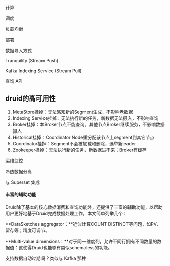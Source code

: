计算



调度



负载均衡



部署



数据导入方式

Tranquility (Stream Push)

Kafka Indexing Service (Stream Pull)



查询 API



## druid的高可用性

1. MetaStore挂掉：无法感知新的Segment生成，不影响老数据
2. Indexing Service挂掉：无法执行新的任务，新数据无法摄入，不影响查询
3. Broker挂掉：本Broker节点不能查询，其他节点Broker继续服务，不影响数据摄入
4. Historical挂掉：Coordinator Node重分配该节点上segment到其它节点
5. Coordinator挂掉：Segment不会被加载和删除，选举新leader
6. Zookeeper挂掉：无法执行新的任务，新数据进不来；Broker有缓存

运维监控



冷热数据分离



与 Superset 集成



#### 丰富的辅助功能

Druid除了基本的核心数据消费和查询功能外，还提供了丰富的辅助功能，以帮助用户更好地基于Druid完成数据处理工作。本文简单列举几个：

**DataSketches aggregator：**近似计算COUNT DISTINCT等问题，如PV、留存等；精度可调节。

**Multi-value dimensions：**对于同一维度列，允许不同行拥有不同数量的数据值：这使得Druid也能够有类似schemaless的功能。



支持数据自动过期吗？类似与 Kafka 那种